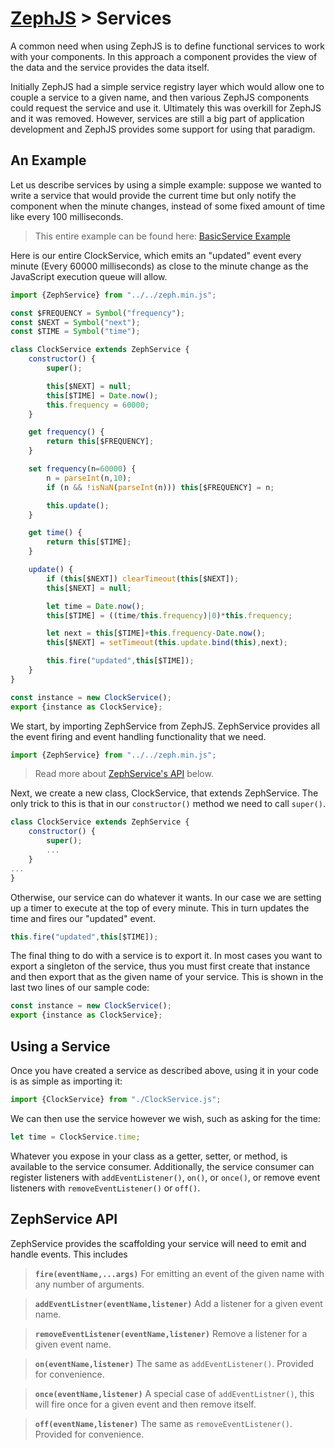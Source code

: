 # [ZephJS](../README.md) > Services

A common need when using ZephJS is to define functional services to work with your components.  In this approach a component provides the view of the data and the service provides the data itself.

Initially ZephJS had a simple service registry layer which would allow one to couple a service to a given name, and then various ZephJS components could request the service and use it.  Ultimately this was overkill for ZephJS and it was removed. However, services are still a big part of application development and ZephJS provides some support for using that paradigm.

## An Example

Let us describe services by using a simple example: suppose we wanted to write a service that would provide the current time but only notify the component when the minute changes, instead of some fixed amount of time like every 100 milliseconds.

> This entire example can be found here: [BasicService Example](../examples/BasicService)

Here is our entire ClockService, which emits an "updated" event every minute (Every 60000 milliseconds) as close to the minute change as the JavaScript execution queue will allow.

```javascript
import {ZephService} from "../../zeph.min.js";

const $FREQUENCY = Symbol("frequency");
const $NEXT = Symbol("next");
const $TIME = Symbol("time");

class ClockService extends ZephService {
	constructor() {
		super();

		this[$NEXT] = null;
		this[$TIME] = Date.now();
		this.frequency = 60000;
	}

	get frequency() {
		return this[$FREQUENCY];
	}

	set frequency(n=60000) {
		n = parseInt(n,10);
		if (n && !isNaN(parseInt(n))) this[$FREQUENCY] = n;

		this.update();
	}

	get time() {
		return this[$TIME];
	}

	update() {
		if (this[$NEXT]) clearTimeout(this[$NEXT]);
		this[$NEXT] = null;

		let time = Date.now();
		this[$TIME] = ((time/this.frequency)|0)*this.frequency;

		let next = this[$TIME]+this.frequency-Date.now();
		this[$NEXT] = setTimeout(this.update.bind(this),next);

		this.fire("updated",this[$TIME]);
	}
}

const instance = new ClockService();
export {instance as ClockService};
```

We start, by importing ZephService from ZephJS.  ZephService provides all the event firing and event handling functionality that we need.

```javascript
import {ZephService} from "../../zeph.min.js";
```

> Read more about [ZephService's API](#zephservice-api) below.

Next, we create a new class, ClockService, that extends ZephService.  The only trick to this is that in our `constructor()` method we need to call `super()`.

```javascript
class ClockService extends ZephService {
	constructor() {
		super();
		...
	}
...
}
```

Otherwise, our service can do whatever it wants.  In our case we are setting up a timer to execute at the top of every minute. This in turn updates the time and fires our "updated" event.

```javascript
this.fire("updated",this[$TIME]);
```

The final thing to do with a service is to export it.  In most cases you want to export a singleton of the service, thus you must first create that instance and then export that as the given name of your service. This is shown in the last two lines of our sample code:

```javascript
const instance = new ClockService();
export {instance as ClockService};
```

## Using a Service

Once you have created a service as described above, using it in your code is as simple as importing it:

```javascript
import {ClockService} from "./ClockService.js";
```

We can then use the service however we wish, such as asking for the time:

```javascript
let time = ClockService.time;
```

Whatever you expose in your class as a getter, setter, or method, is available to the service consumer.  Additionally, the service consumer can register listeners with `addEventListener()`, `on()`, or `once()`, or remove event listeners with `removeEventListener()` or `off()`.

## ZephService API

ZephService provides the scaffolding your service will need to emit and handle events.  This includes

> **`fire(eventName,...args)`** For emitting an event of the given name with any number of arguments.

> **`addEventListner(eventName,listener)`** Add a listener for a given event name.

> **`removeEventListener(eventName,listener)`** Remove a listener for a given event name.

> **`on(eventName,listener)`** The same as `addEventListener()`.  Provided for convenience.

> **`once(eventName,listener)`** A special case of `addEventListner()`, this will fire once for a given event and then remove itself.

> **`off(eventName,listener)`** The same as `removeEventListener()`.  Provided for convenience.

